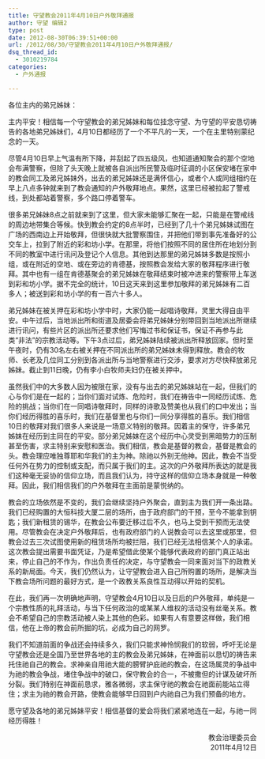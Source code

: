 ```yaml
---
title: 守望教会2011年4月10日户外敬拜通报
author: 守望 编辑2
type: post
date: 2012-08-30T06:39:51+00:00
url: /2012/08/30/守望教会2011年4月10日户外敬拜通报/
dsq_thread_id:
  - 3010219784
categories:
  - 户外通报

---
```

各位主内的弟兄姊妹：

主内平安！相信每一个守望教会的弟兄姊妹和每位挂念守望、为守望的平安恳切祷告的各地弟兄姊妹们，4月10日都经历了一个不平凡的一天，一个在主里特别蒙纪念的一天。

尽管4月10日早上气温有所下降，并刮起了四五级风，也知道通知聚会的那个空地会布满警察，但除了头天晚上就被各自派出所民警及临时征调的小区保安堵在家中的教会同工及弟兄姊妹外，出去的弟兄姊妹还是满怀信心，或者个人或同组相约在早上八点多钟就来到了教会通知的户外敬拜地点。果然，这里已经被拉起了警戒线，到处都站着警察，多个路口停着警车。

很多弟兄姊妹8点之前就来到了这里，但大家未能够汇聚在一起，只能是在警戒线的周边地带集合等候。快到教会约定的8点半时，已经到了几十个弟兄姊妹试图在广场的西南边上开始敬拜，但很快就大批警察围住，并把他们带到事先准备好的公交车上，拉到了附近的彩和坊小学。在那里，将他们按照不同的居住所在地划分到不同的教室中进行讯问及登记个人信息。其他到达那里的弟兄姊妹多数是按照小组，或在附近的空地、或在旁边的肯德基，按照教会发给大家的敬拜程序进行敬拜。其中也有一组在肯德基聚会的弟兄姊妹在敬拜结束时被冲进来的警察带上车送到彩和坊小学。据不完全的统计，10日这天来到这里参加敬拜的弟兄姊妹有二百多人；被送到彩和坊小学的有一百六十多人。

弟兄姊妹在被关押在彩和坊小学中时，大家仍能一起唱诗敬拜，灵里大得自由平安。中午过后，当地派出所和街道及居委会将弟兄姊妹分别带回到当地派出所继续进行讯问，有些片区的派出所还要求他们写悔过书和保证书，保证不再参与此类“非法”的宗教活动等。下午3点过后，弟兄姊妹陆续被派出所释放回家。但时至午夜时，仍有30名左右被关押在不同派出所的弟兄姊妹未得到释放。教会的牧师、长老及几位同工分别到各派出所与当地警察进行交涉，要求对方尽快释放弟兄姊妹。截止到11日晚，仍有李小白牧师夫妇仍在被关押中。
  
虽然我们中的大多数人因为被限在家，没有与出去的弟兄姊妹站在一起，但我们的心与你们是在一起的；当你们面对试炼、危险时，我们在祷告中一同经历试炼、危险的挑战；当你们在一同唱诗敬拜时，同样的诗歌及赞美也从我们的口中发出；当你们经历得胜的喜乐时，我们在基督里也与你们一同分享得胜的喜乐。我们相信10日的敬拜对我们很多人来说是一场意义特别的敬拜。因着主的保守，许多弟兄姊妹在经历到主同在的平安。部分弟兄姊妹在这个经历中心灵受到黑暗势力的压制甚至伤害，求主特别来安慰和医治。我们相信，教会是基督的教会，基督是教会的头。教会理应唯独尊耶和华我们的主为神。除祂以外别无他神。因此，教会不当受任何外在势力的控制或支配，而只属于我们的主。这次的户外敬拜所表达的就是我们这种毫无妥协的信仰立场，而且我们认为，持守这样的信仰立场本身就是一种敬拜。因此，我们相信我们的户外敬拜在主面前是蒙悦纳的。

教会的立场依然是不变的，我们会继续坚持户外聚会，直到主为我们开一条出路。我们已经购置的大恒科技大厦二层的场所，由于政府部门的干预，至今不能拿到钥匙；我们新租赁的锡华，在教会公布要迁移过后不久，也马上受到干预而无法使用。尽管教会在决定户外敬拜后，也有政府部门的人说教会可以去这里或那里，但教会过去三次试图使用新的租赁场所均被拦阻，我们已经无法相信某个人的承诺。这次教会提出需要书面凭证，乃是希望借此使某个能够代表政府的部门真正站出来，停止自己的不作为，作出负责任的决定，与守望教会一同来面对当下的政教关系的新局面。今天，我们仍然认为，让守望教会进入自己所购置的场所，是解决当下教会场所问题的最好方式，是一个政教关系良性互动得以开始的契机。

在此，我们再一次明确地声明，守望教会4月10日以及日后的户外敬拜，单纯是一个宗教性质的礼拜活动，与当下任何政治的或某某人维权的活动没有丝毫关系。教会不希望自己的宗教活动被人染上其他的色彩。如果有人有意要这样做，我们相信，他在上帝的教会前所掘的坑，必成为自己的网罗。

我们不知道前面的争战还会持续多久，我们只能求神怜悯我们的软弱，呼吁无论是守望教会还是全国乃至世界各地的主的教会及弟兄姊妹，在神面前以恳切的祷告来托住祂自己的教会。求神亲自用祂大能的膀臂护庇祂的教会，在这场属灵的争战中为祂的教会争战，堵住争战中的破口，保守教会的合一，不被撒但的计谋及破坏所分裂。我们特别在神面前恳求，雅各微弱，求主保守祂的教会在祂面前能站立得住；求主为祂的教会开路，使教会能够早日回到户内祂自己为我们预备的地方。

愿守望及各地的弟兄姊妹平安！相信基督的爱会将我们紧紧地连在一起，与祂一同经历得胜！

<p style="text-align: right;">
  教会治理委员会<br /> 2011年4月12日
</p>